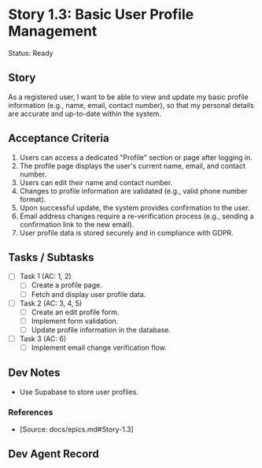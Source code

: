 # Story 1.3: Basic User Profile Management

Status: Ready

## Story

As a registered user,
I want to be able to view and update my basic profile information (e.g., name, email, contact number),
so that my personal details are accurate and up-to-date within the system.

## Acceptance Criteria

1. Users can access a dedicated "Profile" section or page after logging in.
2. The profile page displays the user's current name, email, and contact number.
3. Users can edit their name and contact number.
4. Changes to profile information are validated (e.g., valid phone number format).
5. Upon successful update, the system provides confirmation to the user.
6. Email address changes require a re-verification process (e.g., sending a confirmation link to the new email).
7. User profile data is stored securely and in compliance with GDPR.

## Tasks / Subtasks

- [ ] Task 1 (AC: 1, 2)
  - [ ] Create a profile page.
  - [ ] Fetch and display user profile data.
- [ ] Task 2 (AC: 3, 4, 5)
  - [ ] Create an edit profile form.
  - [ ] Implement form validation.
  - [ ] Update profile information in the database.
- [ ] Task 3 (AC: 6)
  - [ ] Implement email change verification flow.

## Dev Notes

- Use Supabase to store user profiles.

### References

- [Source: docs/epics.md#Story-1.3]

## Dev Agent Record

